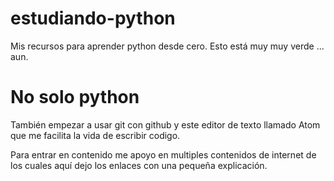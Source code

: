 # estudiando-python
Mis recursos para aprender python desde cero.
Esto está muy muy verde ... aun.

# No solo python
También empezar a usar git con github y este editor de texto llamado Atom que me facilita la vida de escribir codigo.

Para entrar en contenido me apoyo en multiples contenidos de internet de los cuales aquí dejo los enlaces con una pequeña explicación.
